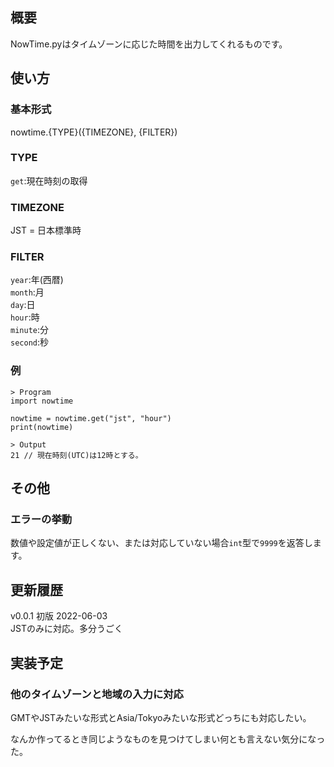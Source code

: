 ## 概要
NowTime.pyはタイムゾーンに応じた時間を出力してくれるものです。

## 使い方

### 基本形式
nowtime.{TYPE}({TIMEZONE}, {FILTER})

### TYPE
`get`:現在時刻の取得  

### TIMEZONE
JST = 日本標準時  

### FILTER
`year`:年(西暦)  
`month`:月  
`day`:日  
`hour`:時  
`minute`:分  
`second`:秒  

### 例
```
> Program
import nowtime

nowtime = nowtime.get("jst", "hour")
print(nowtime)

> Output  
21 // 現在時刻(UTC)は12時とする。  
```

## その他

### エラーの挙動
数値や設定値が正しくない、または対応していない場合`int`型で`9999`を返答します。  

## 更新履歴
v0.0.1 初版 2022-06-03  
JSTのみに対応。多分うごく  

## 実装予定
### 他のタイムゾーンと地域の入力に対応
GMTやJSTみたいな形式とAsia/Tokyoみたいな形式どっちにも対応したい。  

なんか作ってるとき同じようなものを見つけてしまい何とも言えない気分になった。